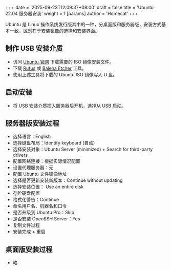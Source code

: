 +++
date = '2025-09-23T12:09:37+08:00'
draft = false
title = 'Ubuntu 22.04 服务器安装'
weight = 1
[params]
    author = 'Homecat'
+++

Ubuntu 是 Linux 操作系统发行版其中的一种，分桌面版和服务器版，安装方式基本一致，区别在于安装镜像的选择和安装界面。

## 制作 USB 安装介质

- 访问 [Ubuntu 官网](https://launchpad.net/ubuntu/+cdmirrors) 下载需要的 ISO 镜像安装文件。
- 下载 [Rufus](https://rufus.ie) 或 [Balena Etcher](https://etcher.balena.io/) 工具。
- 使用上述工具将下载的 Ubuntu ISO 镜像写入 U 盘。

## 启动安装

- 将 USB 安装介质插入服务器后开机，选择从 USB 启动。

## 服务器版安装过程

- 选择语言：English
- 选择键盘布局：Identify keyboard (自动)
- 选择安装对象：Ubuntu Server (minimized) + Search for third-party drivers
- 配置网络连接：根据实际情况配置
- 设置代理服务器：无
- 配置 Ubuntu 文件镜像地址
- 选择是否更新安装新版本：Continue without updating
- 选择安装位置： Use an entire disk
- 存贮硬盘配置
- 格式化警告：Continue
- 命名用户名、机器名和口令
- 是否升级到 Ubuntu Pro：Skip
- 是否安装 OpenSSH Server：Yes
- 复制文件过程
- 安装完成 + 重启 

## 桌面版安装过程

- 略